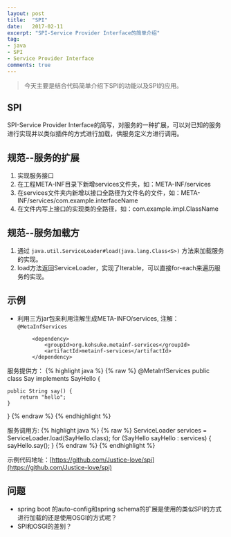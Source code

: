 ```yaml
---
layout: post
title:  "SPI"
date:   2017-02-11
excerpt: "SPI-Service Provider Interface的简单介绍"
tag:
- java
- SPI
- Service Provider Interface
comments: true
---
```

> 今天主要是结合代码简单介绍下SPI的功能以及SPI的应用。

## SPI
SPI-Service Provider Interface的简写，对服务的一种扩展，可以对已知的服务进行实现并以类似插件的方式进行加载，供服务定义方进行调用。

## 规范--服务的扩展
1. 实现服务接口
2. 在工程META-INF目录下新增services文件夹，如：META-INF/services
3. 在services文件夹内新增以接口全路径为文件名的文件，如：META-INF/services/com.example.interfaceName
4. 在文件内写上接口的实现类的全路径，如：com.example.impl.ClassName



## 规范--服务加载方

1. 通过 ```java.util.ServiceLoader#load(java.lang.Class<S>)``` 方法来加载服务的实现。
2. load方法返回ServiceLoader，实现了Iterable，可以直接for-each来遍历服务的实现。

## 示例
* 利用三方jar包来利用注解生成META-INFO/services, 注解：```@MetaInfServices```

```
        <dependency>
            <groupId>org.kohsuke.metainf-services</groupId>
            <artifactId>metainf-services</artifactId>
        </dependency>

```

服务提供方：
{% highlight java %}
{% raw %}
@MetaInfServices
public class Say implements SayHello {

    public String say() {
        return "hello";
    }
}
{% endraw %}
{% endhighlight %}

服务调用方:
{% highlight java %}
{% raw %}
        ServiceLoader<SayHello> services = ServiceLoader.load(SayHello.class);
        for (SayHello sayHello : services) {
            sayHello.say();
        }
{% endraw %}
{% endhighlight %}

示例代码地址：[https://github.com/Justice-love/spi](https://github.com/Justice-love/spi)

## 问题
* spring boot 的auto-config和spring schema的扩展是使用的类似SPI的方式进行加载的还是使用OSGI的方式呢？
* SPI和OSGI的差别？